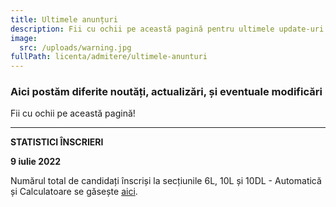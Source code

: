 ```yaml
---
title: Ultimele anunțuri
description: Fii cu ochii pe această pagină pentru ultimele update-uri!
image:
  src: /uploads/warning.jpg
fullPath: licenta/admitere/ultimele-anunturi
---
```

### Aici postăm diferite noutăți, actualizări, și eventuale modificări

Fii cu ochii pe această pagină!

- - -

**STATISTICI ÎNSCRIERI**

**9 iulie 2022**

Numărul total de candidați înscriși la secțiunile 6L, 10L și 10DL - Automatică și Calculatoare se găsește [aici](static/uploads/statistici-înscrieri-licenta-ac.pdf).